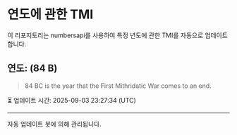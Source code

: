 
# 연도에 관한 TMI

이 리포지토리는 numbersapi를 사용하여 특정 년도에 관한 TMI를 자동으로 업데이트합니다.

## 연도: (84 B)
> 84 BC is the year that the First Mithridatic War comes to an end.

⏳ 업데이트 시간: 2025-09-03 23:27:34 (UTC)

---
자동 업데이트 봇에 의해 관리됩니다.
